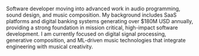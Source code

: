 Software developer moving into advanced work in audio programming, sound design, and music composition. My background includes SaaS platforms and digital banking systems generating over $180M USD annually, providing a strong foundation in mission critical, high-impact software development. I am currently focused on digital signal processing, generative composition, and ML-driven music technologies that integrate engineering with musical creativity.
